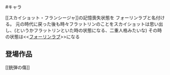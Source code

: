 #キャラ 

[[スカイショット・フランシージャ]]の記憶喪失状態を
フォーリンラブと名付ける。
元の時代に戻った後も時々フラットリンのことをスカイショットは思い出し、(というかフラットリンといた時の状態になる、二重人格みたいな)
その時の状態は<<[フォーリンラブ](状態.md#フォーリンラブ)>>になる
## 登場作品
[[銃弾の傷]]